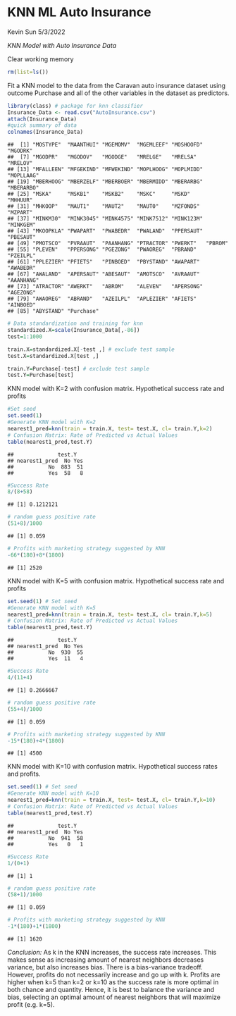 KNN ML Auto Insurance
================
Kevin Sun
5/3/2022

*KNN Model with Auto Insurance Data*

Clear working memory

``` r
rm(list=ls())
```

Fit a KNN model to the data from the Caravan auto insurance dataset
using outcome Purchase and all of the other variables in the dataset as
predictors.

``` r
library(class) # package for knn classifier
Insurance_Data <- read.csv("AutoInsurance.csv")
attach(Insurance_Data)
#quick summary of data
colnames(Insurance_Data)
```

    ##  [1] "MOSTYPE"  "MAANTHUI" "MGEMOMV"  "MGEMLEEF" "MOSHOOFD" "MGODRK"  
    ##  [7] "MGODPR"   "MGODOV"   "MGODGE"   "MRELGE"   "MRELSA"   "MRELOV"  
    ## [13] "MFALLEEN" "MFGEKIND" "MFWEKIND" "MOPLHOOG" "MOPLMIDD" "MOPLLAAG"
    ## [19] "MBERHOOG" "MBERZELF" "MBERBOER" "MBERMIDD" "MBERARBG" "MBERARBO"
    ## [25] "MSKA"     "MSKB1"    "MSKB2"    "MSKC"     "MSKD"     "MHHUUR"  
    ## [31] "MHKOOP"   "MAUT1"    "MAUT2"    "MAUT0"    "MZFONDS"  "MZPART"  
    ## [37] "MINKM30"  "MINK3045" "MINK4575" "MINK7512" "MINK123M" "MINKGEM" 
    ## [43] "MKOOPKLA" "PWAPART"  "PWABEDR"  "PWALAND"  "PPERSAUT" "PBESAUT" 
    ## [49] "PMOTSCO"  "PVRAAUT"  "PAANHANG" "PTRACTOR" "PWERKT"   "PBROM"   
    ## [55] "PLEVEN"   "PPERSONG" "PGEZONG"  "PWAOREG"  "PBRAND"   "PZEILPL" 
    ## [61] "PPLEZIER" "PFIETS"   "PINBOED"  "PBYSTAND" "AWAPART"  "AWABEDR" 
    ## [67] "AWALAND"  "APERSAUT" "ABESAUT"  "AMOTSCO"  "AVRAAUT"  "AAANHANG"
    ## [73] "ATRACTOR" "AWERKT"   "ABROM"    "ALEVEN"   "APERSONG" "AGEZONG" 
    ## [79] "AWAOREG"  "ABRAND"   "AZEILPL"  "APLEZIER" "AFIETS"   "AINBOED" 
    ## [85] "ABYSTAND" "Purchase"

``` r
# Data standardization and training for knn
standardized.X=scale(Insurance_Data[,-86])
test=1:1000

train.X=standardized.X[-test ,] # exclude test sample
test.X=standardized.X[test ,]

train.Y=Purchase[-test] # exclude test sample
test.Y=Purchase[test]
```

KNN model with K=2 with confusion matrix. Hypothetical success rate and
profits

``` r
#Set seed
set.seed(1) 
#Generate KNN model with K=2
nearest1_pred=knn(train = train.X, test= test.X, cl= train.Y,k=2)
# Confusion Matrix: Rate of Predicted vs Actual Values
table(nearest1_pred,test.Y)
```

    ##              test.Y
    ## nearest1_pred  No Yes
    ##           No  883  51
    ##           Yes  58   8

``` r
#Success Rate
8/(8+58)
```

    ## [1] 0.1212121

``` r
# random guess positive rate
(51+8)/1000
```

    ## [1] 0.059

``` r
# Profits with marketing strategy suggested by KNN
-66*(180)+8*(1800)
```

    ## [1] 2520

KNN model with K=5 with confusion matrix. Hypothetical success rate and
profits

``` r
set.seed(1) # Set seed
#Generate KNN model with K=5
nearest1_pred=knn(train = train.X, test= test.X, cl= train.Y,k=5)
# Confusion Matrix: Rate of Predicted vs Actual Values
table(nearest1_pred,test.Y)
```

    ##              test.Y
    ## nearest1_pred  No Yes
    ##           No  930  55
    ##           Yes  11   4

``` r
#Success Rate
4/(11+4)
```

    ## [1] 0.2666667

``` r
# random guess positive rate
(55+4)/1000
```

    ## [1] 0.059

``` r
# Profits with marketing strategy suggested by KNN
-15*(180)+4*(1800)
```

    ## [1] 4500

KNN model with K=10 with confusion matrix. Hypothetical success rates
and profits.

``` r
set.seed(1) # Set seed
#Generate KNN model with K=10
nearest1_pred=knn(train = train.X, test= test.X, cl= train.Y,k=10)
# Confusion Matrix: Rate of Predicted vs Actual Values
table(nearest1_pred,test.Y)
```

    ##              test.Y
    ## nearest1_pred  No Yes
    ##           No  941  58
    ##           Yes   0   1

``` r
#Success Rate
1/(0+1)
```

    ## [1] 1

``` r
# random guess positive rate
(58+1)/1000
```

    ## [1] 0.059

``` r
# Profits with marketing strategy suggested by KNN
-1*(180)+1*(1800)
```

    ## [1] 1620

*Conclusion:* As k in the KNN increases, the success rate increases.
This makes sense as increasing amount of nearest neighbors decreases
variance, but also increases bias. There is a bias-variance tradeoff.
However, profits do not necessarily increase and go up with k. Profits
are higher when k=5 than k=2 or k=10 as the success rate is more optimal
in both chance and quantity. Hence, it is best to balance the variance
and bias, selecting an optimal amount of nearest neighbors that will
maximize profit (e.g. k=5).
